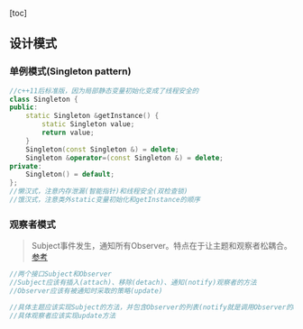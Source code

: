 [toc]

## 设计模式

### 单例模式(Singleton pattern)

```c++
//c++11后标准版，因为局部静态变量初始化变成了线程安全的
class Singleton {
public:
    static Singleton &getInstance() {
        static Singleton value;
        return value;
    }
    Singleton(const Singleton &) = delete;
    Singleton &operator=(const Singleton &) = delete;
private:
    Singleton() = default;
};
//懒汉式，注意内存泄漏(智能指针)和线程安全(双检查锁)
//饿汉式，注意类外static变量初始化和getInstance的顺序
```

### 观察者模式

> Subject事件发生，通知所有Observer。特点在于让主题和观察者松耦合。[参考](https://zhuanlan.zhihu.com/p/151400792)

```c++
//两个接口Subject和Observer
//Subject应该有插入(attach)、移除(detach)、通知(notify)观察者的方法
//Observer应该有被通知时采取的策略(update)

//具体主题应该实现Subject的方法，并包含Observer的列表(notify就是调用Observer的update操作)
//具体观察者应该实现update方法
```

